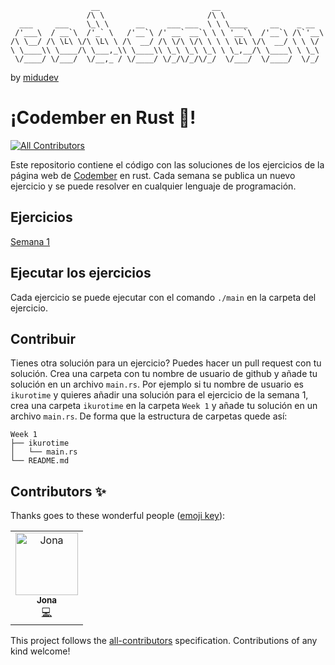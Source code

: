 ```
                  __                         __
                 /\ \                       /\ \
  ___     ___    \_\ \      __     ___ ___  \ \ \____     __    _ __
 /'___\  / __`\  /'_` \   /'__`\ /' __` __`\ \ \ '__`\  /'__`\ /\`'__\
/\ \__/ /\ \L\ \/\ \L\ \ /\  __/ /\ \/\ \/\ \ \ \ \L\ \/\  __/ \ \ \/
\ \____\\ \____/\ \___,_\\ \____\\ \_\ \_\ \_\ \ \_,__/\ \____\ \ \_\ 
 \/____/ \/___/  \/__,_ / \/____/ \/_/\/_/\/_/  \/___/  \/____/  \/_/ 
```

 by [midudev](https://www.twitch.tv/midudev)
 
			
# ¡Codember en Rust 🦀!
<!-- ALL-CONTRIBUTORS-BADGE:START - Do not remove or modify this section -->
[![All Contributors](https://img.shields.io/badge/all_contributors-1-orange.svg?style=flat-square)](#contributors-)
<!-- ALL-CONTRIBUTORS-BADGE:END -->

Este repositorio contiene el código con las soluciones de los ejercicios de la página web de [Codember](https://codember.dev) en rust.
Cada semana se publica un nuevo ejercicio y se puede resolver en cualquier lenguaje de programación.

## Ejercicios

[Semana 1](https://github.com/ikurotime/codember_rust/tree/main/Week%201)

## Ejecutar los ejercicios

Cada ejercicio se puede ejecutar con el comando `./main` en la carpeta del ejercicio.

## Contribuir

Tienes otra solución para un ejercicio? Puedes hacer un pull request con tu solución.
Crea una carpeta con tu nombre de usuario de github y añade tu solución en un archivo `main.rs`.
Por ejemplo si tu nombre de usuario es `ikurotime` y quieres añadir una solución para el ejercicio de la semana 1, crea una carpeta `ikurotime` en la carpeta `Week 1` y añade tu solución en un archivo `main.rs`.
De forma que la estructura de carpetas quede así:

    Week 1
    ├── ikurotime
    │   └── main.rs
    └── README.md

## Contributors ✨

Thanks goes to these wonderful people ([emoji key](https://allcontributors.org/docs/en/emoji-key)):

<!-- ALL-CONTRIBUTORS-LIST:START - Do not remove or modify this section -->
<!-- prettier-ignore-start -->
<!-- markdownlint-disable -->
<table>
  <tbody>
    <tr>
      <td align="center"><a href="https://github.com/Atticus64"><img src="https://avatars.githubusercontent.com/u/92958760?v=4?s=100" width="100px;" alt="Jona"/><br /><sub><b>Jona</b></sub></a><br /><a href="https://github.com/ikurotime/codember_rust/commits?author=Atticus64" title="Code">💻</a></td>
    </tr>
  </tbody>
</table>

<!-- markdownlint-restore -->
<!-- prettier-ignore-end -->

<!-- ALL-CONTRIBUTORS-LIST:END -->

This project follows the [all-contributors](https://github.com/all-contributors/all-contributors) specification. Contributions of any kind welcome!
